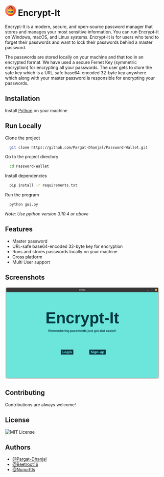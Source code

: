 
# <img src="https://github.com/Pargat-Dhanjal/Password-Wallet/blob/master/Assets/images/logo.png" width="35" alt="Logo"> Encrypt-It

Encrypt-It is a modern, secure, and open-source password manager that stores and manages your most sensitive information. You can run Encrypt-It on Windows, macOS, and Linux systems. Encrypt-It is for users who tend to forget their passwords and want to lock their passwords behind a master password.

The passwords are stored locally on your machine and that too in an encrypted format. We have used a secure Fernet Key (symmetric encryption) for encrypting all your passwords. The user gets to store the safe key which is a URL-safe base64-encoded 32-byte key anywhere which along with your master password is responsible for encrypting your passwords.
## Installation

Install [Python](https://www.python.org/downloads/) on your machine

    
## Run Locally

Clone the project

```bash
  git clone https://github.com/Pargat-Dhanjal/Password-Wallet.git
```

Go to the project directory

```bash
  cd Password-Wallet
```

Install dependencies

```bash
  pip install -r requirements.txt
```

Run the program

```bash
  python gui.py
```
*Note: Use python version 3.10.4 or above*

## Features

- Master password
- URL-safe base64-encoded 32-byte key for encryption
- Runs and stores passwords locally on your machine
- Cross platform
- Multi User support


## Screenshots

![App Screenshot](https://github.com/Pargat-Dhanjal/Password-Wallet/blob/master/Assets/Screenshot.png)


## Contributing

Contributions are always welcome!

## License

![MIT License](https://img.shields.io/github/license/Pargat-Dhanjal/Password-Wallet?style=for-the-badge)


## Authors

- [@Pargat-Dhanjal](https://www.github.com/octokatherine)
- [@Beetroot16](https://github.com/Beetroot16)
- [@NupurItIs](https://github.com/NupurItIs)
